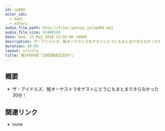 ```yaml
---
id: sp004
actor_ids:
  - mami
  - aoharu
audio_file_path: http://files.yancya.jp/sp004.mp3
audio_file_size: 41460124
date: Wed, 23 May 2018 13:55:46 +0000
description: ザ・アイドルズ、鮭オーケストラをゲストにどうにもまとまりきらなかった30分！
duration: 28:44
layout: article
title: 第SP004回「20回達成記念SP!」
---
```

## 概要

* ザ・アイドルズ、鮭オーケストラをゲストにどうにもまとまりきらなかった30分！

## 関連リンク

* none
